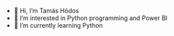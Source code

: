 - 👋 Hi, I’m Tamás Hódos
- 👀 I’m interested in Python programming and Power BI
- 🌱 I’m currently learning Python

<!---
hodost/hodost is a ✨ special ✨ repository because its `README.md` (this file) appears on your GitHub profile.
You can click the Preview link to take a look at your changes.
--->

